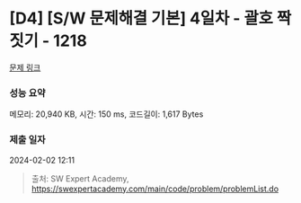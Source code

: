 # [D4] [S/W 문제해결 기본] 4일차 - 괄호 짝짓기 - 1218 

[문제 링크](https://swexpertacademy.com/main/code/problem/problemDetail.do?contestProbId=AV14eWb6AAkCFAYD) 

### 성능 요약

메모리: 20,940 KB, 시간: 150 ms, 코드길이: 1,617 Bytes

### 제출 일자

2024-02-02 12:11



> 출처: SW Expert Academy, https://swexpertacademy.com/main/code/problem/problemList.do